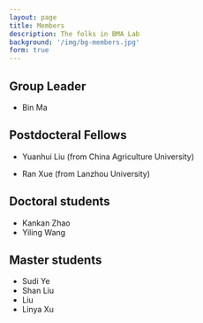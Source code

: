 ```yaml
---
layout: page
title: Members
description: The folks in BMA Lab 
background: '/img/bg-members.jpg'
form: true
---
```


## Group Leader

- Bin Ma

## Postdocteral Fellows

- Yuanhui Liu (from China Agriculture University)

- Ran Xue (from Lanzhou University)

## Doctoral students

- Kankan Zhao
- Yiling Wang

## Master students

- Sudi Ye
- Shan Liu
-  Liu
- Linya Xu
